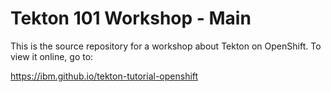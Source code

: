 # Tekton 101 Workshop - Main

This is the source repository for a workshop about Tekton on OpenShift. To view it online, go to:

<https://ibm.github.io/tekton-tutorial-openshift>
